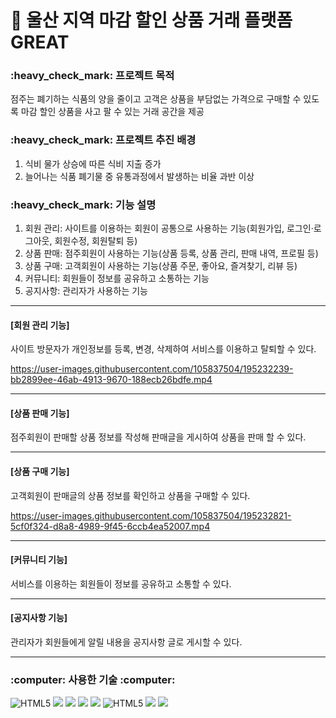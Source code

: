 # :purse: 울산 지역 마감 할인 상품 거래 플랫폼 GREAT

<h3> :heavy_check_mark: 프로젝트 목적 </h3>

  점주는 폐기하는 식품의 양을 줄이고 고객은 상품을 부담없는 가격으로 구매할 수 있도록 마감 할인 상품을 사고 팔 수 있는 거래 공간을 제공
  
<h3> :heavy_check_mark: 프로젝트 추진 배경 </h3>
  
  1. 식비 물가 상승에 따른 식비 지출 증가
  2. 늘어나는 식품 폐기물 중 유통과정에서 발생하는 비율 과반 이상

<h3> :heavy_check_mark: 기능 설명 </h3>

  1. 회원 관리: 사이트를 이용하는 회원이 공통으로 사용하는 기능(회원가입, 로그인·로그아웃, 회원수정, 회원탈퇴 등)
  2. 상품 판매: 점주회원이 사용하는 기능(상품 등록, 상품 관리, 판매 내역, 프로필 등)
  3. 상품 구매: 고객회원이 사용하는 기능(상품 주문, 좋아요, 즐겨찾기, 리뷰 등)
  4. 커뮤니티: 회원들이 정보를 공유하고 소통하는 기능
  5. 공지사항: 관리자가 사용하는 기능

---
<h4> [회원 관리 기능] </h4>
사이트 방문자가 개인정보를 등록, 변경, 삭제하여 서비스를 이용하고 탈퇴할 수 있다.

https://user-images.githubusercontent.com/105837504/195232239-bb2899ee-46ab-4913-9670-188ecb26bdfe.mp4

---
<h4> [상품 판매 기능] </h4>
점주회원이 판매할 상품 정보를 작성해 판매글을 게시하여 상품을 판매 할 수 있다.

---
<h4> [상품 구매 기능] </h4>  
고객회원이 판매글의 상품 정보를 확인하고 상품을 구매할 수 있다.

https://user-images.githubusercontent.com/105837504/195232821-5cf0f324-d8a8-4989-9f45-6ccb4ea52007.mp4

---
<h4> [커뮤니티 기능] </h4> 
서비스를 이용하는 회원들이 정보를 공유하고 소통할 수 있다.

---
<h4> [공지사항 기능] </h4>
관리자가 회원들에게 알릴 내용을 공지사항 글로 게시할 수 있다.

---
<h3> :computer: 사용한 기술 :computer: </h3>

<img alt="HTML5" src ="https://img.shields.io/badge/HTML5-E34F26.svg?&style=flat&logo=HTML5&logoColor=white"/> <img src="https://img.shields.io/badge/CSS3-1572B6?style=flat&logo=css3&logoColor=white"/> <img src="https://img.shields.io/badge/JavaScript-F7DF1E?style=flat&logo=JavaScript&logoColor=white"> <img src="https://img.shields.io/badge/Oracle-F80000?style=flat&logo=Oracle&logoColor=white"> <img src="https://img.shields.io/badge/Spring-6DB33F?style=flat&logo=Spring&logoColor=white"> <img alt="HTML5" src ="https://img.shields.io/badge/Thymeleaf-005F0F.svg?&style=flat&logo=Thymeleaf&logoColor=white"/> <img src="https://img.shields.io/badge/github-181717?style=flat&logo=github&logoColor=white"> <img src="https://img.shields.io/badge/Visual Studio Code-007ACC?style=flat&logo=Visual Studio Code&logoColor=white">
